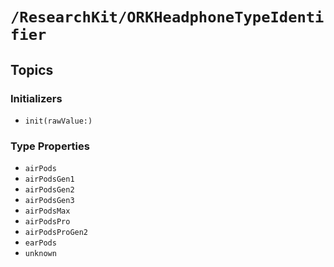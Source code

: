 # ``/ResearchKit/ORKHeadphoneTypeIdentifier``

<!-- The content below this line is auto-generated and is redundant. You should either incorporate it into your content above this line or delete it. -->

## Topics

### Initializers

- ``init(rawValue:)``

### Type Properties

- ``airPods``
- ``airPodsGen1``
- ``airPodsGen2``
- ``airPodsGen3``
- ``airPodsMax``
- ``airPodsPro``
- ``airPodsProGen2``
- ``earPods``
- ``unknown``